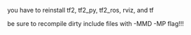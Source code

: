 you have to reinstall tf2, tf2_py, tf2_ros, rviz, and tf

be sure to recompile dirty include files with -MMD -MP flag!!!